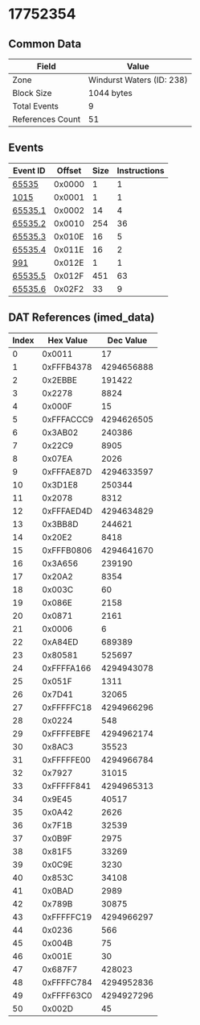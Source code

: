 # 17752354

## Common Data

| Field            | Value                     |
|------------------|---------------------------|
| Zone             | Windurst Waters (ID: 238) |
| Block Size       | 1044 bytes                |
| Total Events     | 9                         |
| References Count | 51                        |

## Events

| Event ID                | Offset   |   Size |   Instructions |
|-------------------------|----------|--------|----------------|
| [65535](./65535.md)     | 0x0000   |      1 |              1 |
| [1015](./1015.md)       | 0x0001   |      1 |              1 |
| [65535.1](./65535.1.md) | 0x0002   |     14 |              4 |
| [65535.2](./65535.2.md) | 0x0010   |    254 |             36 |
| [65535.3](./65535.3.md) | 0x010E   |     16 |              5 |
| [65535.4](./65535.4.md) | 0x011E   |     16 |              2 |
| [991](./991.md)         | 0x012E   |      1 |              1 |
| [65535.5](./65535.5.md) | 0x012F   |    451 |             63 |
| [65535.6](./65535.6.md) | 0x02F2   |     33 |              9 |

## DAT References (imed_data)

|   Index | Hex Value   |   Dec Value |
|---------|-------------|-------------|
|       0 | 0x0011      |          17 |
|       1 | 0xFFFB4378  |  4294656888 |
|       2 | 0x2EBBE     |      191422 |
|       3 | 0x2278      |        8824 |
|       4 | 0x000F      |          15 |
|       5 | 0xFFFACCC9  |  4294626505 |
|       6 | 0x3AB02     |      240386 |
|       7 | 0x22C9      |        8905 |
|       8 | 0x07EA      |        2026 |
|       9 | 0xFFFAE87D  |  4294633597 |
|      10 | 0x3D1E8     |      250344 |
|      11 | 0x2078      |        8312 |
|      12 | 0xFFFAED4D  |  4294634829 |
|      13 | 0x3BB8D     |      244621 |
|      14 | 0x20E2      |        8418 |
|      15 | 0xFFFB0806  |  4294641670 |
|      16 | 0x3A656     |      239190 |
|      17 | 0x20A2      |        8354 |
|      18 | 0x003C      |          60 |
|      19 | 0x086E      |        2158 |
|      20 | 0x0871      |        2161 |
|      21 | 0x0006      |           6 |
|      22 | 0xA84ED     |      689389 |
|      23 | 0x80581     |      525697 |
|      24 | 0xFFFFA166  |  4294943078 |
|      25 | 0x051F      |        1311 |
|      26 | 0x7D41      |       32065 |
|      27 | 0xFFFFFC18  |  4294966296 |
|      28 | 0x0224      |         548 |
|      29 | 0xFFFFEBFE  |  4294962174 |
|      30 | 0x8AC3      |       35523 |
|      31 | 0xFFFFFE00  |  4294966784 |
|      32 | 0x7927      |       31015 |
|      33 | 0xFFFFF841  |  4294965313 |
|      34 | 0x9E45      |       40517 |
|      35 | 0x0A42      |        2626 |
|      36 | 0x7F1B      |       32539 |
|      37 | 0x0B9F      |        2975 |
|      38 | 0x81F5      |       33269 |
|      39 | 0x0C9E      |        3230 |
|      40 | 0x853C      |       34108 |
|      41 | 0x0BAD      |        2989 |
|      42 | 0x789B      |       30875 |
|      43 | 0xFFFFFC19  |  4294966297 |
|      44 | 0x0236      |         566 |
|      45 | 0x004B      |          75 |
|      46 | 0x001E      |          30 |
|      47 | 0x687F7     |      428023 |
|      48 | 0xFFFFC784  |  4294952836 |
|      49 | 0xFFFF63C0  |  4294927296 |
|      50 | 0x002D      |          45 |
